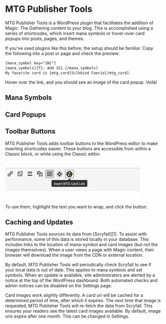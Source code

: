 # MTG Publisher Tools
MTG Publisher Tools is a WordPress plugin that facilitates the addition of Magic: The Gathering content to your blog. This is accomplished using a series of shortcodes, which insert mana symbols or hover-over card popups into posts, pages, and themes.

If you've used plugins like this before, the setup should be familiar. Copy the following into a post or page and check the preview:

    [mana_symbol key="{W}"]
    [mana_symbols]{T}: Add {G}.[/mana_symbols]
    My favorite card is [mtg_card]Silkbind Faerie[/mtg_card].

Hover over the link, and you should see an image of the card popup. Voilà!

## Mana Symbols

## Card Popups

## Toolbar Buttons
MTG Publisher Tools adds toolbar buttons to the WordPress editor to make inserting shortcodes easier. These buttons are accessible from within a Classic block, or while using the Classic editor.

![Editor toolbar with shortcode buttons](/assets/img/card-link-tags-toolbar.png)

To use them, highlight the text you want to wrap, and click the button.

## Caching and Updates
MTG Publisher Tools sources its data from [Scryfall][1]. To assist with performance, some of this data is stored locally in your database. This includes links to the location of mana-symbol and card images (but not the images themselves). When a user views a page with Magic content, their browser will download the image from the CDN or external location.

By default, MTG Publisher Tools will periodically check Scryfall to see if your local data is out of date. This applies to mana symbols and set symbols. When an update is available, site administrators are alerted by a notice at the top of the WordPress dashboard. Both automated checks and admin notices can be disabled on the Settings page.

Card images work slightly differently. A card uri will be cached for a determined period of time, after which it expires. The next time that image is requested, MTG Publisher Tools will re-fetch the data from Scryfall. This ensures your readers see the latest card images available. By default, image uris expire after one month. This can be changed in Settings.